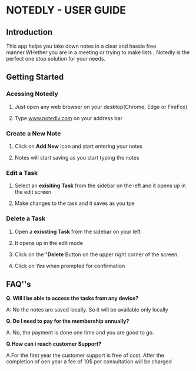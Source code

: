 # NOTEDLY - USER GUIDE 

## Introduction

This app helps you take down notes in a clear and hassle free manner.WHether you are in a meeting or trying to make lists , Notedly is the perfect one stop solution for your needs.

## Getting Started

### Acessing Notedly

1. Just open any web browser on your desktop(Chrome, Edge or FireFox)  

2. Type www.notedly.com on your address bar

### Create a New Note

1. Click on **Add New** Icon and start entering your notes

2. Notes will start saving as you start typing the notes

### Edit a Task

1. Select an **exisiting Task** from the sidebar on the left and it opens up in the edit screen

2. Make changes to the task and it saves as you tpe

### Delete a Task

1. Open a **exissting Task** from the sidebar on your left 

2. It opens up in the edit mode

3. Click on the "**Delete** Button on the upper right corner of the screen.

4. Click on *Yes* when prompted for confirmation

## FAQ''s

**Q. Will I be able to access the tasks from any device?**

A: No the notes are saved locally. So it will be available only locally

**Q. Do I need to pay for the membership annually?**

A. No, the payment is done one time and you are good to go.

**Q.How can i reach customer Support?**

A.For the first year the customer support is free of cost. After the completion of oen year a fee of 10$ per consultation will be charged


